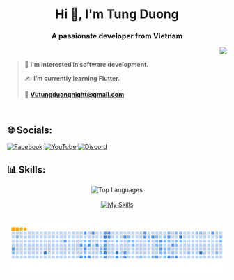 <h1 align="center">Hi 👋, I'm Tung Duong</h1>
<p align="center">
  <h3 align="center">A passionate developer from Vietnam</h3>
</p>

<img align="right" src="https://visitor-badge.laobi.icu/badge?page_id=Devcujx2112.Devcujx2112" />
<br/>

> 👀 **I'm interested in software development.**
> 
> ✍ **I’m currently learning Flutter.**
>
> 💼 **Vutungduongnight@gmail.com**

<br/>


## 🌐 Socials:
[![Facebook](https://img.shields.io/badge/Facebook-%231877F2.svg?logo=Facebook&logoColor=white)](https://facebook.com/https://www.facebook.com/profile.php?id=100025377165179) [![YouTube](https://img.shields.io/badge/YouTube-%23FF0000.svg?logo=YouTube&logoColor=white)](https://youtube.com/@https://www.youtube.com/@Devcujx) [![Discord](https://img.shields.io/badge/Discord-%237289DA.svg?logo=discord&logoColor=white)](https://discord.gg/tungdvu) 


##  📊 Skills:

<div align="center">
    <img src="https://github-readme-stats.vercel.app/api/top-langs/?username=Devcujx2112&theme=dark&hide_border=false&include_all_commits=false&count_private=false&layout=compact" alt="Top Languages" />
  <br/>
    <br>
    <a href="https://skillicons.dev">
        <img src="https://skillicons.dev/icons?i=cpp,flutter,dart,java,php,apple,androidstudio,github,idea" alt="My Skills" />
    </a>
</div>
<br/>
<br>




<div align="center">
  <img src="https://github.com/Devcujx2112/Devcujx2112/blob/output/github-contribution-grid-snake.gif" alt="snake gif" />
</div>

